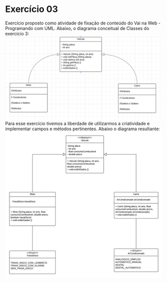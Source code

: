 
# Exercício 03
Exercício proposto como atividade de fixação de conteúdo do Vai na Web - Programando com UML. Abaixo, o diagrama conceitual de Classes do exercício 3:
![Diagrama de Classes Antigo](https://github.com/Bruno-Pimenta/Atividade-Programando-com-UML/blob/main/exercicio-240126-03/assets/Captura%20de%20tela%20de%202024-01-26%2017-19-22.png)
Para esse exercício tivemos a liberdade de utilizarmos a criatividade e implementar campos e métodos pertinentes. Abaixo o diagrama resultante: ![Diagrama de Classes Novo](https://github.com/Bruno-Pimenta/Atividade-Programando-com-UML/blob/main/exercicio-240126-03/assets/Fig-3.jpeg)